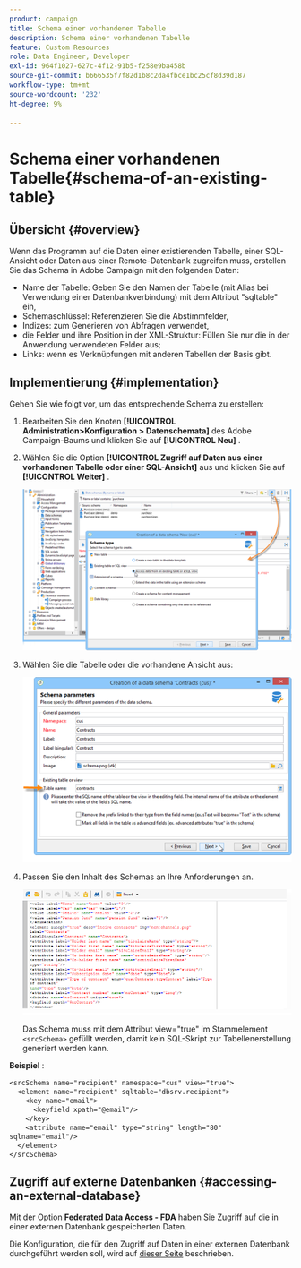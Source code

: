 ```yaml
---
product: campaign
title: Schema einer vorhandenen Tabelle
description: Schema einer vorhandenen Tabelle
feature: Custom Resources
role: Data Engineer, Developer
exl-id: 964f1027-627c-4f12-91b5-f258e9ba458b
source-git-commit: b666535f7f82d1b8c2da4fbce1bc25cf8d39d187
workflow-type: tm+mt
source-wordcount: '232'
ht-degree: 9%

---
```


# Schema einer vorhandenen Tabelle{#schema-of-an-existing-table}

## Übersicht {#overview}

Wenn das Programm auf die Daten einer existierenden Tabelle, einer SQL-Ansicht oder Daten aus einer Remote-Datenbank zugreifen muss, erstellen Sie das Schema in Adobe Campaign mit den folgenden Daten:

* Name der Tabelle: Geben Sie den Namen der Tabelle (mit Alias bei Verwendung einer Datenbankverbindung) mit dem Attribut &quot;sqltable&quot; ein,
* Schemaschlüssel: Referenzieren Sie die Abstimmfelder,
* Indizes: zum Generieren von Abfragen verwendet,
* die Felder und ihre Position in der XML-Struktur: Füllen Sie nur die in der Anwendung verwendeten Felder aus;
* Links: wenn es Verknüpfungen mit anderen Tabellen der Basis gibt.

## Implementierung {#implementation}

Gehen Sie wie folgt vor, um das entsprechende Schema zu erstellen:

1. Bearbeiten Sie den Knoten **[!UICONTROL Administration>Konfiguration > Datenschemata]** des Adobe Campaign-Baums und klicken Sie auf **[!UICONTROL Neu]** .
1. Wählen Sie die Option **[!UICONTROL Zugriff auf Daten aus einer vorhandenen Tabelle oder einer SQL-Ansicht]** aus und klicken Sie auf **[!UICONTROL Weiter]** .

   ![](assets/s_ncs_configuration_extand_a_schema.png)

1. Wählen Sie die Tabelle oder die vorhandene Ansicht aus:

   ![](assets/s_ncs_configuration_select_table.png)

1. Passen Sie den Inhalt des Schemas an Ihre Anforderungen an.

   ![](assets/s_ncs_configuration_view_create_schema.png)

   Das Schema muss mit dem Attribut view=&quot;true&quot; im Stammelement `<srcSchema>` gefüllt werden, damit kein SQL-Skript zur Tabellenerstellung generiert werden kann.

**Beispiel** :

```
<srcSchema name="recipient" namespace="cus" view="true">
  <element name="recipient" sqltable="dbsrv.recipient">
    <key name="email">
      <keyfield xpath="@email"/>
    </key>   
    <attribute name="email" type="string" length="80" sqlname="email"/>
  </element>
</srcSchema>
```

## Zugriff auf externe Datenbanken {#accessing-an-external-database}

Mit der Option **Federated Data Access - FDA** haben Sie Zugriff auf die in einer externen Datenbank gespeicherten Daten.

Die Konfiguration, die für den Zugriff auf Daten in einer externen Datenbank durchgeführt werden soll, wird auf [dieser Seite](../../installation/using/creating-data-schema.md) beschrieben.
